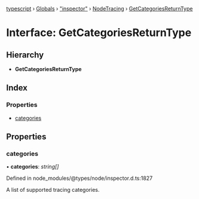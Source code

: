 [typescript](../README.md) › [Globals](../globals.md) › ["inspector"](../modules/_inspector_.md) › [NodeTracing](../modules/_inspector_.nodetracing.md) › [GetCategoriesReturnType](_inspector_.nodetracing.getcategoriesreturntype.md)

# Interface: GetCategoriesReturnType

## Hierarchy

* **GetCategoriesReturnType**

## Index

### Properties

* [categories](_inspector_.nodetracing.getcategoriesreturntype.md#categories)

## Properties

###  categories

• **categories**: *string[]*

Defined in node_modules/@types/node/inspector.d.ts:1827

A list of supported tracing categories.
